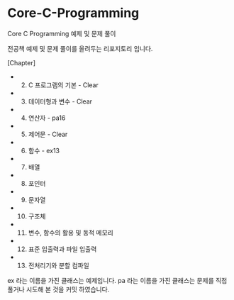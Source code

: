 # Core-C-Programming
Core C Programming 예제 및 문제 풀이

전공책 예제 및 문제 풀이를 올려두는 리포지토리 입니다.

[Chapter]
 -  2. C 프로그램의 기본 - Clear
 -  3. 데이터형과 변수 - Clear
 -  4. 연산자 - pa16 
 -  5. 제어문 - Clear
 -  6. 함수 - ex13
 -  7. 배열
 -  8. 포인터
 -  9. 문자열
 - 10. 구조체
 - 11. 변수, 함수의 활용 및 동적 메모리
 - 12. 표준 입출력과 파일 입출력
 - 13. 전처리기와 분할 컴파일

ex 라는 이름을 가진 클래스는 예제입니다.
pa 라는 이름을 가진 클래스는 문제를 직접 풀거나 시도해 본 것을 커밋 하였습니다.

